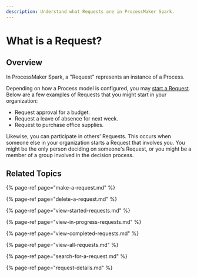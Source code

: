 ```yaml
---
description: Understand what Requests are in ProcessMaker Spark.
---
```


# What is a Request?

## Overview

In ProcessMaker Spark, a "Request" represents an instance of a Process.

Depending on how a Process model is configured, you may [start a Request](make-a-request.md#start-a-request). Below are a few examples of Requests that you might start in your organization:

* Request approval for a budget.
* Request a leave of absence for next week.
* Request to purchase office supplies.

Likewise, you can participate in others' Requests. This occurs when someone else in your organization starts a Request that involves you. You might be the only person deciding on someone's Request, or you might be a member of a group involved in the decision process.

## Related Topics

{% page-ref page="make-a-request.md" %}

{% page-ref page="delete-a-request.md" %}

{% page-ref page="view-started-requests.md" %}

{% page-ref page="view-in-progress-requests.md" %}

{% page-ref page="view-completed-requests.md" %}

{% page-ref page="view-all-requests.md" %}

{% page-ref page="search-for-a-request.md" %}

{% page-ref page="request-details.md" %}

